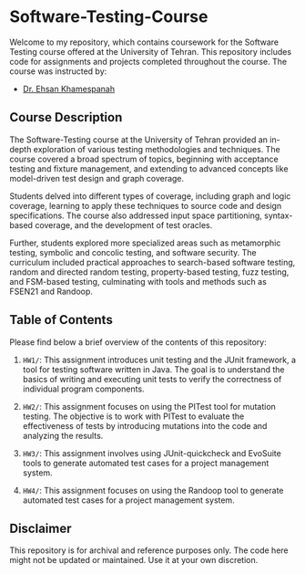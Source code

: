 # Software-Testing-Course
Welcome to my repository, which contains coursework for the Software Testing course offered at the University of Tehran. This repository includes code for assignments and projects completed throughout the course. The course was instructed by:
- [Dr. Ehsan Khamespanah]([https://scholar.google.com/citations?user=m7xdmMgAAAAJ&hl=en](https://scholar.google.com/citations?user=J22L-gEAAAAJ&hl=en))

## Course Description

The Software-Testing course at the University of Tehran provided an in-depth exploration of various testing methodologies and techniques. The course covered a broad spectrum of topics, beginning with acceptance testing and fixture management, and extending to advanced concepts like model-driven test design and graph coverage.

Students delved into different types of coverage, including graph and logic coverage, learning to apply these techniques to source code and design specifications. The course also addressed input space partitioning, syntax-based coverage, and the development of test oracles.

Further, students explored more specialized areas such as metamorphic testing, symbolic and concolic testing, and software security. The curriculum included practical approaches to search-based software testing, random and directed random testing, property-based testing, fuzz testing, and FSM-based testing, culminating with tools and methods such as FSEN21 and Randoop.


## Table of Contents

Please find below a brief overview of the contents of this repository:
1. `HW1/`: This assignment introduces unit testing and the JUnit framework, a tool for testing software written in Java. The goal is to understand the basics of writing and executing unit tests to verify the correctness of individual program components.



2. `HW2/`: This assignment focuses on using the PITest tool for mutation testing. The objective is to work with PITest to evaluate the effectiveness of tests by introducing mutations into the code and analyzing the results.

3. `HW3/`: This assignment involves using JUnit-quickcheck and EvoSuite tools to generate automated test cases for a project management system. 

4. `HW4/`: This assignment focuses on using the Randoop tool to generate automated test cases for a project management system.

## Disclaimer

This repository is for archival and reference purposes only. The code here might not be updated or maintained. Use it at your own discretion.
